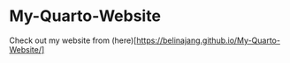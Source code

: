 # My-Quarto-Website

Check out my website from (here)[https://belinajang.github.io/My-Quarto-Website/]
